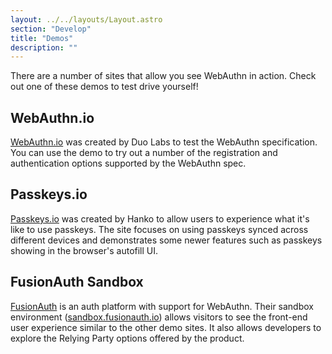 ```yaml
---
layout: ../../layouts/Layout.astro
section: "Develop"
title: "Demos"
description: ""
---
```


There are a number of sites that allow you see WebAuthn in action. Check out one of these demos to test drive yourself!

## WebAuthn.io
[WebAuthn.io](https://webauthn.io/) was created by Duo Labs to test the WebAuthn specification. You can use the demo to try out a number of the registration and authentication options supported by the WebAuthn spec.

## Passkeys.io
[Passkeys.io](https://www.passkeys.io/) was created by Hanko to allow users to experience what it's like to use passkeys. The site focuses on using passkeys synced across different devices and demonstrates some newer features such as passkeys showing in the browser's autofill UI.

## FusionAuth Sandbox
[FusionAuth](https://fusionauth.io) is an auth platform with support for WebAuthn. Their sandbox environment ([sandbox.fusionauth.io](https://sandbox.fusionauth.io)) allows visitors to see the front-end user experience similar to the other demo sites. It also allows developers to explore the Relying Party options offered by the product.